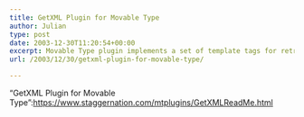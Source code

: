 ```yaml
---
title: GetXML Plugin for Movable Type
author: Julian
type: post
date: 2003-12-30T11:20:54+00:00
excerpt: Movable Type plugin implements a set of template tags for retrieving data in XML format and displaying the data on your MT-generated pages
url: /2003/12/30/getxml-plugin-for-movable-type/

---
```

&#8220;GetXML Plugin for Movable Type&#8221;:https://www.staggernation.com/mtplugins/GetXMLReadMe.html
